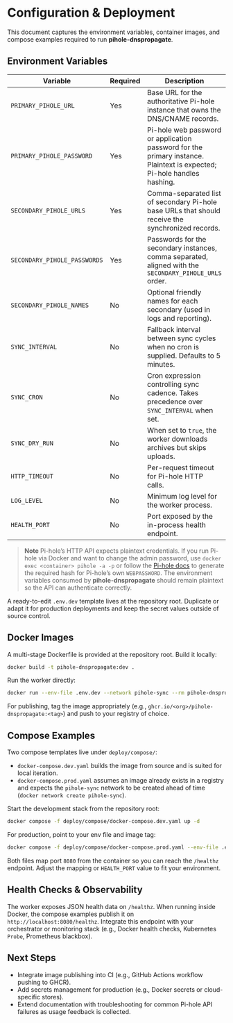 # Configuration & Deployment

This document captures the environment variables, container images, and compose examples required to run **pihole-dnspropagate**.

## Environment Variables

| Variable | Required | Description | Example |
| --- | --- | --- | --- |
| `PRIMARY_PIHOLE_URL` | Yes | Base URL for the authoritative Pi-hole instance that owns the DNS/CNAME records. | `http://pihole-primary.local` |
| `PRIMARY_PIHOLE_PASSWORD` | Yes | Pi-hole web password or application password for the primary instance. Plaintext is expected; Pi-hole handles hashing. | `changeme` |
| `SECONDARY_PIHOLE_URLS` | Yes | Comma-separated list of secondary Pi-hole base URLs that should receive the synchronized records. | `http://pihole-secondary-1.local,http://pihole-secondary-2.local` |
| `SECONDARY_PIHOLE_PASSWORDS` | Yes | Passwords for the secondary instances, comma separated, aligned with the `SECONDARY_PIHOLE_URLS` order. | `changeme,changeme` |
| `SECONDARY_PIHOLE_NAMES` | No | Optional friendly names for each secondary (used in logs and reporting). | `secondary-1,secondary-2` |
| `SYNC_INTERVAL` | No | Fallback interval between sync cycles when no cron is supplied. Defaults to 5 minutes. | `00:05:00` |
| `SYNC_CRON` | No | Cron expression controlling sync cadence. Takes precedence over `SYNC_INTERVAL` when set. | `*/10 * * * *` |
| `SYNC_DRY_RUN` | No | When set to `true`, the worker downloads archives but skips uploads. | `false` |
| `HTTP_TIMEOUT` | No | Per-request timeout for Pi-hole HTTP calls. | `00:00:30` |
| `LOG_LEVEL` | No | Minimum log level for the worker process. | `Information` |
| `HEALTH_PORT` | No | Port exposed by the in-process health endpoint. | `8080` |

> **Note**
> Pi-hole’s HTTP API expects plaintext credentials. If you run Pi-hole via Docker and want to change the admin password, use `docker exec <container> pihole -a -p` or follow the [Pi-hole docs](https://docs.pi-hole.net/core/pihole-command/#pihole-a) to generate the required hash for Pi-hole’s own `WEBPASSWORD`. The environment variables consumed by **pihole-dnspropagate** should remain plaintext so the API can authenticate correctly.

A ready-to-edit `.env.dev` template lives at the repository root. Duplicate or adapt it for production deployments and keep the secret values outside of source control.

## Docker Images

A multi-stage Dockerfile is provided at the repository root. Build it locally:

```bash
docker build -t pihole-dnspropagate:dev .
```

Run the worker directly:

```bash
docker run --env-file .env.dev --network pihole-sync --rm pihole-dnspropagate:dev
```

For publishing, tag the image appropriately (e.g., `ghcr.io/<org>/pihole-dnspropagate:<tag>`) and push to your registry of choice.

## Compose Examples

Two compose templates live under `deploy/compose/`:

- `docker-compose.dev.yaml` builds the image from source and is suited for local iteration.
- `docker-compose.prod.yaml` assumes an image already exists in a registry and expects the `pihole-sync` network to be created ahead of time (`docker network create pihole-sync`).

Start the development stack from the repository root:

```bash
docker compose -f deploy/compose/docker-compose.dev.yaml up -d
```

For production, point to your env file and image tag:

```bash
docker compose -f deploy/compose/docker-compose.prod.yaml --env-file .env.prod up -d
```

Both files map port `8080` from the container so you can reach the `/healthz` endpoint. Adjust the mapping or `HEALTH_PORT` value to fit your environment.

## Health Checks & Observability

The worker exposes JSON health data on `/healthz`. When running inside Docker, the compose examples publish it on `http://localhost:8080/healthz`. Integrate this endpoint with your orchestrator or monitoring stack (e.g., Docker health checks, Kubernetes `Probe`, Prometheus blackbox).

## Next Steps

- Integrate image publishing into CI (e.g., GitHub Actions workflow pushing to GHCR).
- Add secrets management for production (e.g., Docker secrets or cloud-specific stores).
- Extend documentation with troubleshooting for common Pi-hole API failures as usage feedback is collected.
